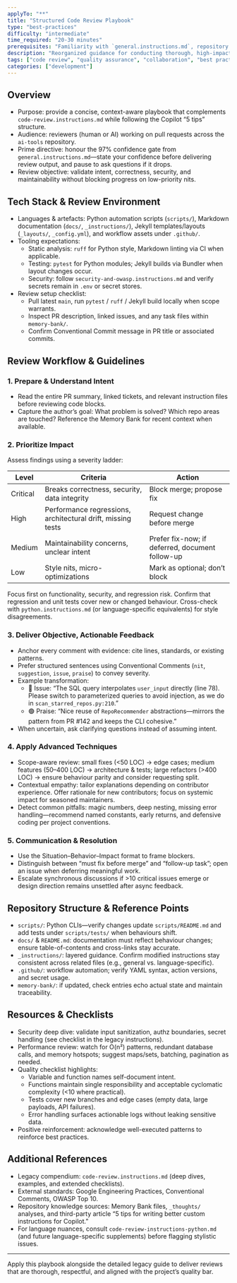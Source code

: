 ```yaml
---
applyTo: "**"
title: "Structured Code Review Playbook"
type: "best-practices"
difficulty: "intermediate"
time_required: "20-30 minutes"
prerequisites: "Familiarity with `general.instructions.md`, repository workflow, and GitHub PR process"
description: "Reorganized guidance for conducting thorough, high-impact code reviews in the ai-tools project"
tags: ["code review", "quality assurance", "collaboration", "best practices"]
categories: ["development"]
---
```


## Overview

- Purpose: provide a concise, context-aware playbook that complements `code-review.instructions.md` while following the Copilot “5 tips” structure.
- Audience: reviewers (human or AI) working on pull requests across the `ai-tools` repository.
- Prime directive: honour the 97% confidence gate from `general.instructions.md`—state your confidence before delivering review output, and pause to ask questions if it drops.
- Review objective: validate intent, correctness, security, and maintainability without blocking progress on low-priority nits.

## Tech Stack & Review Environment

- Languages & artefacts: Python automation scripts (`scripts/`), Markdown documentation (`docs/`, `_instructions/`), Jekyll templates/layouts (`_layouts/`, `_config.yml`), and workflow assets under `.github/`.
- Tooling expectations:
  - Static analysis: `ruff` for Python style, Markdown linting via CI when applicable.
  - Testing: `pytest` for Python modules; Jekyll builds via Bundler when layout changes occur.
  - Security: follow `security-and-owasp.instructions.md` and verify secrets remain in `.env` or secret stores.
- Review setup checklist:
  - Pull latest `main`, run `pytest` / `ruff` / Jekyll build locally when scope warrants.
  - Inspect PR description, linked issues, and any task files within `memory-bank/`.
  - Confirm Conventional Commit message in PR title or associated commits.

## Review Workflow & Guidelines

### 1. Prepare & Understand Intent

- Read the entire PR summary, linked tickets, and relevant instruction files before reviewing code blocks.
- Capture the author’s goal: What problem is solved? Which repo areas are touched? Reference the Memory Bank for recent context when available.

### 2. Prioritize Impact

Assess findings using a severity ladder:

| Level | Criteria | Action |
|-------|----------|--------|
| Critical | Breaks correctness, security, data integrity | Block merge; propose fix |
| High | Performance regressions, architectural drift, missing tests | Request change before merge |
| Medium | Maintainability concerns, unclear intent | Prefer fix-now; if deferred, document follow-up |
| Low | Style nits, micro-optimizations | Mark as optional; don’t block |

Focus first on functionality, security, and regression risk. Confirm that regression and unit tests cover new or changed behaviour. Cross-check with `python.instructions.md` (or language-specific equivalents) for style disagreements.

### 3. Deliver Objective, Actionable Feedback

- Anchor every comment with evidence: cite lines, standards, or existing patterns.
- Prefer structured sentences using Conventional Comments (`nit`, `suggestion`, `issue`, `praise`) to convey severity.
- Example transformation:
  - 🔴 Issue: “The SQL query interpolates `user_input` directly (line 78). Please switch to parameterized queries to avoid injection, as we do in `scan_starred_repos.py:210`.”
  - 🟢 Praise: “Nice reuse of `RepoRecommender` abstractions—mirrors the pattern from PR #142 and keeps the CLI cohesive.”
- When uncertain, ask clarifying questions instead of assuming intent.

### 4. Apply Advanced Techniques

- Scope-aware review: small fixes (<50 LOC) → edge cases; medium features (50–400 LOC) → architecture & tests; large refactors (>400 LOC) → ensure behaviour parity and consider requesting split.
- Contextual empathy: tailor explanations depending on contributor experience. Offer rationale for new contributors; focus on systemic impact for seasoned maintainers.
- Detect common pitfalls: magic numbers, deep nesting, missing error handling—recommend named constants, early returns, and defensive coding per project conventions.

### 5. Communication & Resolution

- Use the Situation–Behavior–Impact format to frame blockers.
- Distinguish between “must fix before merge” and “follow-up task”; open an issue when deferring meaningful work.
- Escalate synchronous discussions if >10 critical issues emerge or design direction remains unsettled after async feedback.

## Repository Structure & Reference Points

- `scripts/`: Python CLIs—verify changes update `scripts/README.md` and add tests under `scripts/tests/` when behaviours shift.
- `docs/` & `README.md`: documentation must reflect behaviour changes; ensure table-of-contents and cross-links stay accurate.
- `_instructions/`: layered guidance. Confirm modified instructions stay consistent across related files (e.g., general vs. language-specific).
- `.github/`: workflow automation; verify YAML syntax, action versions, and secret usage.
- `memory-bank/`: if updated, check entries echo actual state and maintain traceability.

## Resources & Checklists

- Security deep dive: validate input sanitization, authz boundaries, secret handling (see checklist in the legacy instructions).
- Performance review: watch for O(n²) patterns, redundant database calls, and memory hotspots; suggest maps/sets, batching, pagination as needed.
- Quality checklist highlights:
  - Variable and function names self-document intent.
  - Functions maintain single responsibility and acceptable cyclomatic complexity (<10 where practical).
  - Tests cover new branches and edge cases (empty data, large payloads, API failures).
  - Error handling surfaces actionable logs without leaking sensitive data.
- Positive reinforcement: acknowledge well-executed patterns to reinforce best practices.

## Additional References

- Legacy compendium: `code-review.instructions.md` (deep dives, examples, and extended checklists).
- External standards: Google Engineering Practices, Conventional Comments, OWASP Top 10.
- Repository knowledge sources: Memory Bank files, `_thoughts/` analyses, and third-party article “5 tips for writing better custom instructions for Copilot.”
- For language nuances, consult `code-review-instructions-python.md` (and future language-specific supplements) before flagging stylistic issues.

---

Apply this playbook alongside the detailed legacy guide to deliver reviews that are thorough, respectful, and aligned with the project’s quality bar.
